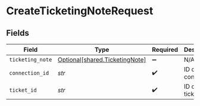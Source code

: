 # CreateTicketingNoteRequest


## Fields

| Field                                                                  | Type                                                                   | Required                                                               | Description                                                            |
| ---------------------------------------------------------------------- | ---------------------------------------------------------------------- | ---------------------------------------------------------------------- | ---------------------------------------------------------------------- |
| `ticketing_note`                                                       | [Optional[shared.TicketingNote]](../../models/shared/ticketingnote.md) | :heavy_minus_sign:                                                     | N/A                                                                    |
| `connection_id`                                                        | *str*                                                                  | :heavy_check_mark:                                                     | ID of the connection                                                   |
| `ticket_id`                                                            | *str*                                                                  | :heavy_check_mark:                                                     | ID of the ticket                                                       |